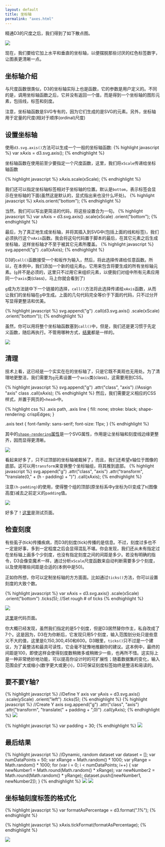 ```yaml
---
layout: default
title: 坐标轴
permalink: "axes.html"
---
```


精通D3的尺度之后，我们得到了如下散点图。

![](images/160-axes-1.png)

现在，我们要给它加上水平和垂直的坐标轴，以便摆脱那些讨厌的红色标签数字，让图表更清晰一点。

## 坐标轴介绍
与尺度函数很类似，D3的坐标轴实际上也是函数，它的参数是用户定义的。不同的是，调用坐标轴函数之后，它并没有返回一个值，而是得到一个坐标轴的图形元素，包括线，标签和刻度。

注意，坐标轴函数是SVG专有的，因为它们生成的是SVG的元素。另外，坐标轴用于定量的尺度(相对于顺序(ordinal)尺度)

## 设置坐标轴
使用`d3.svg.axis()`方法可以生成一个一般的坐标轴函数:
{% highlight javascript %}
var xAxis = d3.svg.axis();
{% endhighlight %}

坐标轴函数在使用前至少要指定一个尺度函数，这里，我们将`xScale`传递给坐标轴函数

{% highlight javascript %}
xAxis.scale(xScale);
{% endhighlight %}

我们还可以指定坐标轴标签相对于坐标轴的位置。默认是`bottom`，表示标签会显示在坐标轴的下面(虽然这是默认的，显式指出来也没什么坏处)。
{% highlight javascript %}
xAxis.orient("bottom");
{% endhighlight %}

当然，我们可以写出更简洁的代码，将这些设置合为一句。
{% highlight javascript %}
var xAxis = d3.svg.axis()
                  .scale(xScale)
                  .orient("bottom");
{% endhighlight %}

最后，为了真正地生成坐标轴，并将其插入到SVG中(包括上面的线和标签)，我们必须执行这个`xAxis`函数。我会将这句代码置于脚本的最后，在其它元素之后生成坐标轴，这样坐标轴才不至于被其它元素所覆盖。
{% highlight javascript %}
svg.append("g")
    .call(xAxis);
{% endhighlight %}

D3的`call()`函数接受一个和坂作为输入，然后，将此选择传递给任意函数。所以，在本例中，我们添加一个新的组元素`g`，它用来包含将要生成的所有坐标轴元素。(`g`并不是必须的，这里只不过用它来组织元素，以便我们对组中所有元素应用同一个`axis`类(class)，马上你就会看到了)

`g`成为方法链中下一个链接的选择，`call()`方法将此选择传递给`xAxis`函数，从而让我们的坐标轴在`g`中生成。上面的几句代码完全等价于下面的代码，只不过分开写显得更整洁和优美。

{% highlight javascript %}
svg.append("g")
    .call(d3.svg.axis()
				.scale(xScale)
                .orient("bottom"));
{% endhighlight %}

虽然，你可以用将整个坐标轴函数塞到`call()`中，但是，我们还是更习惯于先定义函数，随后再执行。不管用哪种方式，[结果](htmls/160-axes-1.html)都是一样的。

![](images/160-axes-2.png)

## 清理
技术上看，这已经是一个实实在在的坐标轴了，只是它既不美观也无用处。为了清理地更整洁，我们需要为`g`元素设置一个`axis`类(class)，这需要用到CSS。

{% highlight javascript %}
svg.append("g")
    .attr("class", "axis")  //Assign "axis" class
    .call(xAxis);
{% endhighlight %}
然后，我们需要定义相应的CSS样式，并置于网页的`<head>`中。

{% highlight css %}
.axis path,
.axis line {
    fill: none;
    stroke: black;
    shape-rendering: crispEdges;
}

.axis text {
    font-family: sans-serif;
    font-size: 11px;
}
{% endhighlight %}

其中的[`shape-rendering`属性](https://developer.mozilla.org/en/SVG/Attribute/shape-rendering)是一个SVG属性，作用是让坐标轴和刻度线边缘更整齐，因而显得更清晰。

![](images/160-axes-3.png)

看起来好多了，只不过顶部的坐标轴被裁掉了，而且，我们还希望x轴位于图像的底部。这可以用`transform`来变换整个坐标轴组，将其推到底部。
{% highlight javascript %}
svg.append("g")
    .attr("class", "axis")
    .attr("transform", "translate(0," + (h - padding) + ")")
    .call(xAxis);
{% endhighlight %}

注意`(h-padding)`的使用，使得整个组的顶部(原坐标系中y坐标为0)变成了`h`(图像高度)减去之前定义的`padding`值。

![](images/160-axes-4.png)


好多了！[这里](htmls/160-axes-2.html)是测试页面。

## 检查刻度

有些虱子(tick)传播疾病，而D3的刻度(tick)传播的是信息。不过，刻度过多也不一定是好事，多到一定程度之后会显得混乱不堪。你会发现，我们还从未有指定过在坐标轴上画多个少刻度，也没有指定刻度之间的间距是多少。若没有明确的指令，D3会像变魔术一样，通过分析`xScale`尺度函数来自动判断需要多少个刻度，以及使用哪些间距是合适的(本例中是50)。

正如你所想，你可以定制坐标轴的方方面面。比如通过`ticks()`方法，你可以设置刻度的大致个数。

{% highlight javascript %}
var xAxis = d3.svg.axis()
                  .scale(xScale)
                  .orient("bottom")
                  .ticks(5);  //Set rough # of ticks
{% endhighlight %}

![](images/160-axes-5.png)

[这里](htmls/160-axes-3.html)是代码页面。

你大概已经发现，虽然我们指定的是5个刻度，但是D3居然替你作主，私自改成了7个。这是因为，D3在为你断后，它发现只用5个刻度，输入范围划分处只是些意义不大的值，这里是0,150,300,450和600。D3眼里，`ticks()`只不过是一个建议，为了最整洁和最具可读性，它会毫不犹豫地推翻你的建议。这本例中，最终的间距是100，即使这样会使得刻度数稍微多或稍微少一些，也再所不惜。这实际上是一种非常绝妙地功能，可以提高你设计时的可扩展性；随着数据集的变化，输入范围会扩大或缩小(数字更大或更小)，D3可保证刻度标签始终是整洁和易读的。

## 要不要Y轴?
{% highlight javascript %}
//Define Y axis
var yAxis = d3.svg.axis()
                  .scale(yScale)
                  .orient("left")
                  .ticks(5);
{% endhighlight %}
{% highlight javascript %}
//Create Y axis
svg.append("g")
    .attr("class", "axis")
    .attr("transform", "translate(" + padding + ",0)")
    .call(yAxis);
{% endhighlight %}
![](images/160-axes-6.png)

{% highlight javascript %}
var padding = 30;
{% endhighlight %}
![](images/160-axes-7.png)

## 最后结果
{% highlight javascript %}
//Dynamic, random dataset
var dataset = [];
var numDataPoints = 50;
var xRange = Math.random() * 1000;
var yRange = Math.random() * 1000;
for (var i = 0; i < numDataPoints; i++) {
    var newNumber1 = Math.round(Math.random() * xRange);
    var newNumber2 = Math.round(Math.random() * yRange);
    dataset.push([newNumber1, newNumber2]);
}
{% endhighlight %}
![](images/160-axes-8.png)
![](images/160-axes-9.png)

## 坐标轴刻度标签的格式化

{% highlight javascript %}
var formatAsPercentage = d3.format(".1%");
{% endhighlight %}

{% highlight javascript %}
xAxis.tickFormat(formatAsPercentage);
{% endhighlight %}

![](images/160-axes-10.png)


